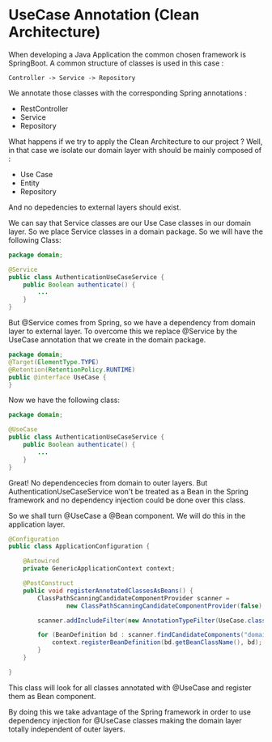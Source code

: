 # UseCase Annotation (Clean Architecture)

When developing a Java Application the common chosen framework is SpringBoot.
A common structure of classes is used in this case :

    Controller -> Service -> Repository

We annotate those classes with the corresponding Spring annotations :
- RestController
- Service
- Repository

What happens if we try to apply the Clean Architecture to our project ?
Well, in that case we isolate our domain layer with should be mainly composed of :
- Use Case
- Entity
- Repository

And no depedencies to external layers should exist.

We can say that Service classes are our Use Case classes in our domain layer.
So we place Service classes in a domain package. So we will have the following Class:

```java
package domain; 

@Service
public class AuthenticationUseCaseService {
    public Boolean authenticate() {
        ...
    }
}
```

But @Service comes from Spring, so we have a dependency from domain layer to external layer.
To overcome this we replace @Service by the UseCase annotation that we create in the domain package.

```java
package domain;
@Target(ElementType.TYPE)
@Retention(RetentionPolicy.RUNTIME)
public @interface UseCase {
}
```

Now we have the following class:

```java
package domain; 

@UseCase
public class AuthenticationUseCaseService {
    public Boolean authenticate() {
        ...
    }
}
```

Great! No dependencecies from domain to outer layers.
But AuthenticationUseCaseService won't be treated as a Bean in the Spring framework and no dependency injection could be done over this class.

So we shall turn @UseCase a @Bean component.
We will do this in the application layer.

```java
@Configuration
public class ApplicationConfiguration {

    @Autowired
    private GenericApplicationContext context;

    @PostConstruct
    public void registerAnnotatedClassesAsBeans() {
        ClassPathScanningCandidateComponentProvider scanner =
                new ClassPathScanningCandidateComponentProvider(false);

        scanner.addIncludeFilter(new AnnotationTypeFilter(UseCase.class));

        for (BeanDefinition bd : scanner.findCandidateComponents("domain")) {
            context.registerBeanDefinition(bd.getBeanClassName(), bd);
        }
    }

}
```

This class will look for all classes annotated with @UseCase and register them as Bean component.

By doing this we take advantage of the Spring framework in order to use dependency injection for @UseCase classes making the domain layer totally independent of outer layers.